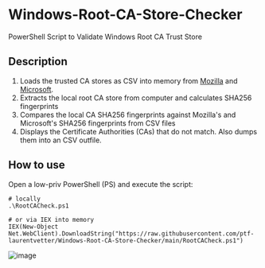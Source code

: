 # Windows-Root-CA-Store-Checker
PowerShell Script to Validate Windows Root CA Trust Store

## Description

1. Loads the trusted CA stores as CSV into memory from [Mozilla](https://wiki.mozilla.org/CA/Included_Certificates) and [Microsoft](https://learn.microsoft.com/en-us/security/trusted-root/participants-list).
2. Extracts the local root CA store from computer and calculates SHA256 fingerprints
3. Compares the local CA SHA256 fingerprints against Mozilla's and Microsoft's SHA256 fingerprints from CSV files
4. Displays the Certificate Authorities (CAs) that do not match. Also dumps them into an CSV outfile.

## How to use

Open a low-priv PowerShell (PS) and execute the script:

````
# locally
.\RootCACheck.ps1

# or via IEX into memory
IEX(New-Object Net.WebClient).DownloadString("https://raw.githubusercontent.com/ptf-laurentvetter/Windows-Root-CA-Store-Checker/main/RootCACheck.ps1")
````
![image](https://github.com/user-attachments/assets/06f686f5-97f4-462e-b1bd-154a471614dc)
